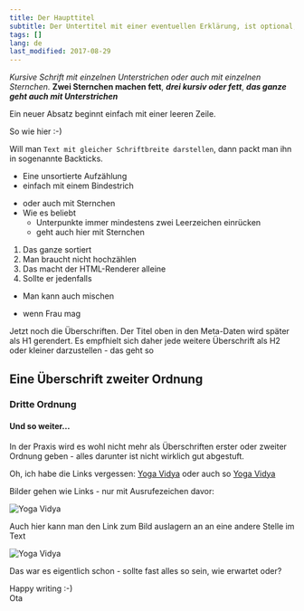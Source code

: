 ```yaml
---
title: Der Haupttitel
subtitle: Der Untertitel mit einer eventuellen Erklärung, ist optional, Attribut subtitle sollte dann komplett gelöscht werden
tags: []
lang: de
last_modified: 2017-08-29
---
```


_Kursive Schrift mit einzelnen Unterstrichen_ *oder auch mit einzelnen Sternchen.* **Zwei Sternchen machen fett**, ***drei kursiv oder fett***, ___das ganze geht auch mit Unterstrichen___

Ein neuer Absatz beginnt einfach mit einer leeren Zeile.

So wie hier :-)

Will man `Text mit gleicher Schriftbreite darstellen`, dann packt man ihn in sogenannte Backticks.

- Eine unsortierte Aufzählung
- einfach mit einem Bindestrich
* oder auch mit Sternchen
* Wie es beliebt
  - Unterpunkte immer mindestens zwei Leerzeichen einrücken
  * geht auch hier mit Sternchen

1. Das ganze sortiert
1. Man braucht nicht hochzählen
  1. Das macht der HTML-Renderer alleine
1. Sollte er jedenfalls
  * Man kann auch mischen
  - wenn Frau mag

Jetzt noch die Überschriften. Der Titel oben in den Meta-Daten wird später als H1 gerendert. Es empfhielt sich daher jede weitere Überschrift als H2 oder kleiner darzustellen - das geht so

## Eine Überschrift zweiter Ordnung
### Dritte Ordnung
#### Und so weiter...

In der Praxis wird es wohl nicht mehr als Überschriften erster oder zweiter Ordnung geben - alles darunter ist nicht wirklich gut abgestuft.

Oh, ich habe die Links vergessen: [Yoga Vidya](https://www.yoga-vidya.de) oder auch so [Yoga Vidya][vidya]

Bilder gehen wie Links - nur mit Ausrufezeichen davor:

![Yoga Vidya](https://www.yoga-vidya.de/fileadmin/_processed_/3/9/csm_Slider-Yoga-Kongress_2017_8f9a241a6b.jpg)

Auch hier kann man den Link zum Bild auslagern an an eine andere Stelle im Text

![Yoga Vidya][1]


Das war es eigentlich schon - sollte fast alles so sein, wie erwartet oder?

Happy writing :-)  
Ota

[vidya]: https://www.yoga-vidya.de
[1]: https://www.yoga-vidya.de/fileadmin/_processed_/e/1/csm_Yogalehrerausbildung_7beeb2ffc7.jpg
